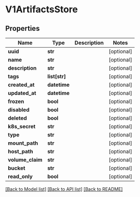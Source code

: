 # V1ArtifactsStore

## Properties
Name | Type | Description | Notes
------------ | ------------- | ------------- | -------------
**uuid** | **str** |  | [optional] 
**name** | **str** |  | [optional] 
**description** | **str** |  | [optional] 
**tags** | **list[str]** |  | [optional] 
**created_at** | **datetime** |  | [optional] 
**updated_at** | **datetime** |  | [optional] 
**frozen** | **bool** |  | [optional] 
**disabled** | **bool** |  | [optional] 
**deleted** | **bool** |  | [optional] 
**k8s_secret** | **str** |  | [optional] 
**type** | **str** |  | [optional] 
**mount_path** | **str** |  | [optional] 
**host_path** | **str** |  | [optional] 
**volume_claim** | **str** |  | [optional] 
**bucket** | **str** |  | [optional] 
**read_only** | **bool** |  | [optional] 

[[Back to Model list]](../README.md#documentation-for-models) [[Back to API list]](../README.md#documentation-for-api-endpoints) [[Back to README]](../README.md)


